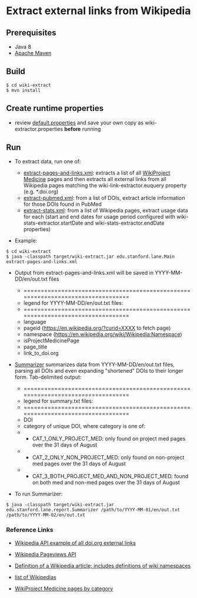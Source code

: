 # Extract external links from Wikipedia

## Prerequisites
* Java 8
* [Apache Maven](http://maven.apache.org/)

## Build
```
$ cd wiki-extract
$ mvn install
```

## Create runtime properties
* review [default.properties](default.properties) and save your own copy as wiki-extractor.properties **before** running

## Run
* To extract data, run one of:
  * [extract-pages-and-links.xml](src/main/resources/edu/stanford/lane/extract-pages-and-links.xml): extracts a list of all [WikiProject Medicine](https://en.wikipedia.org/wiki/Wikipedia:WikiProject_Medicine) pages and then extracts all external links from all Wikipedia pages matching the wiki-link-extractor.euquery property (e.g. *.doi.org)
  * [extract-pubmed.xml](src/main/resources/edu/stanford/lane/extract-pubmed.xml): from a list of DOIs, extract article information for those DOIs found in PubMed
  * [extract-stats.xml](src/main/resources/edu/stanford/lane/extract-stats.xml): from a list of Wikipedia pages, extract usage data for each (start and end dates for usage period configured with wiki-stats-extractor.startDate and wiki-stats-extractor.endDate properties)

* Example:
```
$ cd wiki-extract
$ java -classpath target/wiki-extract.jar edu.stanford.lane.Main extract-pages-and-links.xml
```
* Output from extract-pages-and-links.xml will be saved in YYYY-MM-DD/en/out.txt files
     * ================================================================================
     * legend for YYYY-MM-DD/en/out.txt files:
     * ================================================================================
     * language
     * pageid (https://en.wikipedia.org/?curid=XXXX to fetch page)
     * namespace (https://en.wikipedia.org/wiki/Wikipedia:Namespace)
     * isProjectMedicinePage
     * page_title
     * link_to_doi.org

* [Summarizer](src/main/java/edu/stanford/lane/report/Summarizer.java) summarizes data from YYYY-MM-DD/en/out.txt files, parsing all DOIs and even expanding "shortened" DOIs to their longer form. Tab-delimited output:
     * ================================================================================
     * legend for summary.txt files:
     * ================================================================================
     * DOI
     * category of unique DOI, where category is one of:
     * - CAT_1_ONLY_PROJECT_MED: only found on project med pages over the 31 days of August
     * - CAT_2_ONLY_NON_PROJECT_MED: only found on non-project med pages over the 31 days of August
     * - CAT_3_BOTH_PROJECT_MED_AND_NON_PROJECT_MED: found on both med and non-med pages over the 31 days of August

* To run Summarizer:
```
$ java -classpath target/wiki-extract.jar edu.stanford.lane.report.Summarizer /path/to/YYYY-MM-01/en/out.txt /path/to/YYYY-MM-02/en/out.txt
```

### Reference Links

* [Wikipedia API example of all doi.org external links](https://en.wikipedia.org/wiki/Special:ApiSandbox#action=query&list=exturlusage&format=xml&euprop=ids|title|url&euquery=*.doi.org)

* [Wikipedia Pageviews API](https://wikitech.wikimedia.org/wiki/Analytics/PageviewAPI)

* [Definition of a Wikipedia article; includes definitions of wiki namespaces](https://en.wikipedia.org/wiki/Wikipedia:What_is_an_article%3F)

* [list of Wikipedias](https://en.wikipedia.org/wiki/List_of_Wikipedias)

* [WikiProject Medicine pages by category](https://en.wikipedia.org/wiki/Category:Medicine_articles_by_quality)
